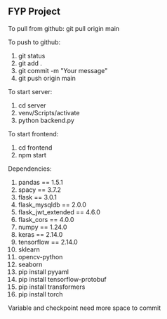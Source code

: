 ## FYP Project

To pull from github: 
git pull origin main

To push to github: 
1. git status
2. git add .
3. git commit -m "Your message"
4. git push origin main

To start server: 
1. cd server
2. venv/Scripts/activate
3. python backend.py

To start frontend: 
1. cd frontend
2. npm start

Dependencies: 
1. pandas == 1.5.1
2. spacy == 3.7.2
3. flask == 3.0.1
4. flask_mysqldb == 2.0.0
5. flask_jwt_extended == 4.6.0
6. flask_cors == 4.0.0
7. numpy == 1.24.0
8. keras == 2.14.0
9. tensorflow == 2.14.0
10. sklearn
11. opencv-python
12. seaborn
13. pip install pyyaml
14. pip install tensorflow-protobuf
15. pip install transformers
16. pip install torch


Variable and checkpoint need more space to commit